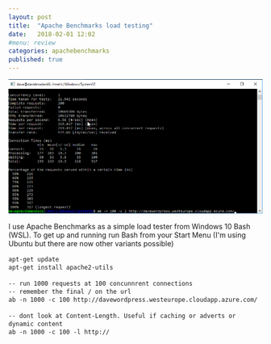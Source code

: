 ```yaml
---
layout: post
title:  "Apache Benchmarks load testing"
date:   2018-02-01 12:02
#menu: review
categories: apachebenchmarks 
published: true 
---
```


![ps](/assets/2018-02-01/bash.png)

I use Apache Benchmarks as a simple load tester from Windows 10 Bash (WSL). To get up and running run Bash from your Start Menu (I'm using Ubuntu but there are now other variants possible)

```
apt-get update
apt-get install apache2-utils

-- run 1000 requests at 100 concunnrent connections
-- remember the final / on the url
ab -n 1000 -c 100 http://davewordpress.westeurope.cloudapp.azure.com/

-- dont look at Content-Length. Useful if caching or adverts or dynamic content
ab -n 1000 -c 100 -l http://
```
